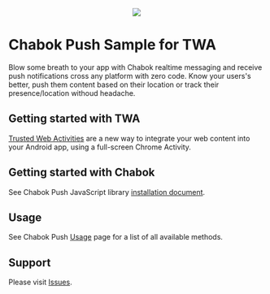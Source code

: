 <p align="center"> 
  <img src="https://github.com/chabok-io/chabok-assets/blob/master/sdk-logo/twa.png">
</p>

# Chabok Push Sample for TWA
Blow some breath to your app with Chabok realtime messaging and receive push notifications cross any platform with zero code. Know your users's better, push them content based on their location or track their presence/location withoud headache.

## Getting started with TWA

[Trusted Web Activities](https://codelabs.developers.google.com/codelabs/getting-started-with-twas/index.html#0
) are a new way to integrate your web content into your Android app, using a full-screen Chrome Activity.

## Getting started with Chabok
See Chabok Push JavaScript library [installation document](https://doc.chabok.io/javascript/sdk-setup.html#%DB%B1--%D9%86%D8%B5%D8%A8-%DA%A9%D8%AA%D8%A7%D8%A8%D8%AE%D8%A7%D9%86%D9%87).

## Usage
See Chabok Push [Usage](https://doc.chabok.io/javascript/sdk-setup.html) page for a list of all available methods.

## Support
Please visit [Issues](https://github.com/chabok-io/chabok-starter-twa/issues).